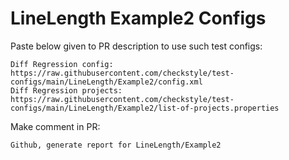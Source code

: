 # LineLength Example2 Configs
Paste below given to PR description to use such test configs:
```
Diff Regression config: https://raw.githubusercontent.com/checkstyle/test-configs/main/LineLength/Example2/config.xml
Diff Regression projects: https://raw.githubusercontent.com/checkstyle/test-configs/main/LineLength/Example2/list-of-projects.properties
```
Make comment in PR:
```
Github, generate report for LineLength/Example2
```
